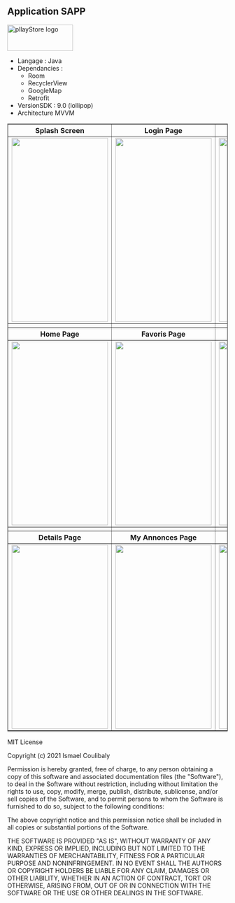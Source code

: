 <p>
  <h2>Application SAPP </h2>
  <a href="https://play.google.com/store/apps/details?id=ca.ghost_team.sapp"  rel="noopener noreferrer" target="_blank">
    <img src="https://images.squarespace-cdn.com/content/v1/6089653d9b3d423216d4fc70/1619912777616-MZTU900VIV41A3V2KLMQ/GooglePLay.png" 
         alt="pllayStore logo"
         width="150"
         height="60"/>
  </a>

* Langage : Java
* Dependancies :
  - Room
  - RecyclerView
  - GoogleMap
  - Retrofit
* VersionSDK : 9.0 (lollipop)
* Architecture MVVM
<!-- * Template : https://github.com/ArthurHub/awesome-android-ui -->

<table border="1">
  <tr>
    <th> Splash Screen </th>
    <th> Login Page </th>
    <th> Register Page </th>
  </tr>
  <tr>
    <td> <img src="https://github.com/josue-lubaki/SAPP/blob/master/vue/splash.png" width=220 height=420 /></td>
    <td> <img src="https://github.com/josue-lubaki/SAPP/blob/master/vue/loginPage.png" width=220 height=420 /></td>
    <td> <img src="https://github.com/josue-lubaki/SAPP/blob/master/vue/register.png" width=220 height=420 /></td>
  </tr>
  <tr>
    <th> </th>
    <th> </th>
    <th> </th>
  </tr>
  <tr>
    <th> Home Page </th>
    <th> Favoris Page </th>
    <th> Add Annonce Page </th>
  </tr>
  <tr>
    <td> <img src="https://github.com/josue-lubaki/SAPP/blob/master/vue/homePage.png" width=220 height=420 /></td>
    <td> <img src="https://github.com/josue-lubaki/SAPP/blob/master/vue/Favoris.png" width=220 height=420 /></td>
    <td> <img src="https://github.com/josue-lubaki/SAPP/blob/master/vue/addpost.png" width=220 height=420 /></td>
  </tr>
   <tr>
    <th> </th>
    <th> </th>
    <th> </th>
  </tr>
  <tr>
    <th> Details Page </th>
    <th> My Annonces Page </th>
    <th> Maps Page </th>
  </tr>
  <tr>
    <td> <img src="https://github.com/josue-lubaki/SAPP/blob/master/vue/details.png" width=220 height=420 /></td>
    <td> <img src="https://github.com/josue-lubaki/SAPP/blob/master/vue/mesannonce.png" width=220 height=420 /></td>
    <td> <img src="https://github.com/josue-lubaki/SAPP/blob/master/vue/maps.png" width=220 height=420 /></td>
  </tr>
</table>

<!-- ___________ <img src="https://github.com/josue-lubaki/SAPP/blob/master/vue/splash.png" width=260 height=480 /> ___________ 
<img src="https://github.com/josue-lubaki/SAPP/blob/master/vue/loginPage.png" width=260 height=480 /> __________ <br><br>
___________ <img src="https://github.com/josue-lubaki/SAPP/blob/master/vue/register.png" width=260 height=480 /> ___________ -->
<!-- <img src="https://github.com/josue-lubaki/SAPP/blob/master/vue/homePage.png" width=260 height=480 /> __________ <br><br>
___________ <img src="https://github.com/josue-lubaki/SAPP/blob/master/vue/Favoris.png" width=260 height=480 /> ___________
<img src="https://github.com/josue-lubaki/SAPP/blob/master/vue/addpost.png" width=260 height=480 /> ___________ <br><br> -->
<!-- ___________ <img src="https://github.com/josue-lubaki/SAPP/blob/master/vue/details.png" width=260 height=480 /> ___________
<img src="https://github.com/josue-lubaki/SAPP/blob/master/vue/mesannonce.png" width=260 height=480 /> ___________ <br><br>
___________ <img src="https://github.com/josue-lubaki/SAPP/blob/master/vue/profile.png" width=260 height=480 /> ____________
<img src="https://github.com/josue-lubaki/SAPP/blob/master/vue/maps.png" width=260 height=480 /><br><br> -->

MIT License

Copyright (c) 2021 Ismael Coulibaly 

Permission is hereby granted, free of charge, to any person obtaining a copy
of this software and associated documentation files (the "Software"), to deal
in the Software without restriction, including without limitation the rights
to use, copy, modify, merge, publish, distribute, sublicense, and/or sell
copies of the Software, and to permit persons to whom the Software is
furnished to do so, subject to the following conditions:

The above copyright notice and this permission notice shall be included in all
copies or substantial portions of the Software.

THE SOFTWARE IS PROVIDED "AS IS", WITHOUT WARRANTY OF ANY KIND, EXPRESS OR
IMPLIED, INCLUDING BUT NOT LIMITED TO THE WARRANTIES OF MERCHANTABILITY,
FITNESS FOR A PARTICULAR PURPOSE AND NONINFRINGEMENT. IN NO EVENT SHALL THE
AUTHORS OR COPYRIGHT HOLDERS BE LIABLE FOR ANY CLAIM, DAMAGES OR OTHER
LIABILITY, WHETHER IN AN ACTION OF CONTRACT, TORT OR OTHERWISE, ARISING FROM,
OUT OF OR IN CONNECTION WITH THE SOFTWARE OR THE USE OR OTHER DEALINGS IN THE
SOFTWARE.
